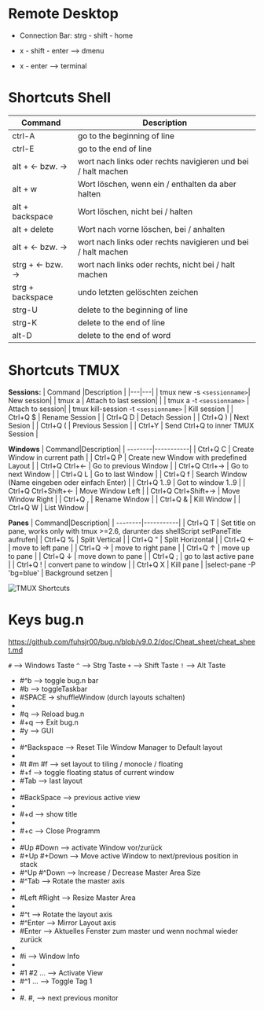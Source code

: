# Remote Desktop
- Connection Bar: strg - shift - home

- x - shift - enter --> dmenu
- x - enter --> terminal

# Shortcuts Shell
|  Command|Description|
| --------|-----------|
| ctrl-A            | go to the beginning of line     |
| ctrl-E            | go to the end of line           |
| alt + <- bzw. ->  | wort nach links oder rechts navigieren und bei / halt machen |
| alt + w           | Wort löschen, wenn ein / enthalten da aber halten |
| alt + backspace   | Wort löschen, nicht bei / halten |
| alt + delete      | Wort nach vorne löschen, bei / anhalten |
| alt + <- bzw. ->  | wort nach links oder rechts navigieren und bei / halt machen |
| strg + <- bzw. -> | wort nach links oder rechts, nicht bei / halt machen |
| strg + backspace  | undo letzten gelöschten zeichen |
| strg-U            | delete to the beginning of line |
| strg-K            | delete to the end of line       |
| alt-D             | delete to the end of word       |

# Shortcuts TMUX
**Sessions:**
|  Command |Description  |
|---|---|
|  tmux new -s `<sessionname>`|  New session|
| tmux a | Attach  to last session|                           |
|  tmux a -t `<sessionname>` | Attach  to session|
|  tmux kill-session -t `<sessionname>` | Kill session  |
|   Ctrl+Q $ | Rename Session |
|   Ctrl+Q D | Detach Session |
|   Ctrl+Q ) |  Next Sesion  |
|   Ctrl+Q ( |  Previous Session |
|   Ctrl+Y |  Send Ctrl+Q to inner TMUX Session |

 **Windows**
|  Command|Description|
| --------|-----------|
| Ctrl+Q C             | Create Window in current path                     |
| Ctrl+Q P             | Create new Window with predefined Layout          |
| Ctrl+Q Ctrl+&larr;            | Go to previous Window                             |
| Ctrl+Q Ctrl+&rarr;            | Go to next Window                                 |
| Ctrl+Q L             | Go to last Window                                 |
| Ctrl+Q f             | Search Window (Name eingeben oder einfach Enter)  |
| Ctrl+Q 1..9          | Got to window 1..9                                |
| Ctrl+Q Ctrl+Shift+&larr; | Move Window Left                                  |
| Ctrl+Q Ctrl+Shift+&rarr; | Move Window Right                                 |
| Ctrl+Q ,             | Rename Window                                     |
| Ctrl+Q &             | Kill Window                                       |
| Ctrl+Q W             | List Window                                       |

 **Panes**
|  Command|Description|
| --------|-----------|
| Ctrl+Q T        |   Set title on pane, works only with tmux >=2.6, darunter das shellScript setPaneTitle aufrufen|
| Ctrl+Q %       | Split Vertical         |
| Ctrl+Q "       | Split Horizontal       |
| Ctrl+Q &larr;      | move to left pane      |
| Ctrl+Q &rarr;      | move to right pane     |
| Ctrl+Q &uarr;       | move up to pane   |
| Ctrl+Q &darr;  | move down to pane    |
| Ctrl+Q ;       | go to last active pane |
| Ctrl+Q !       | convert pane to window |
| Ctrl+Q X       | Kill pane              |
|select-pane -P 'bg=blue' |                 Background   setzen    |

![TMUX Shortcuts](downloads/tmux-3-1024x640.png)

# Keys bug.n

https://github.com/fuhsjr00/bug.n/blob/v9.0.2/doc/Cheat_sheet/cheat_sheet.md

`#` --> Windows Taste
`^` --> Strg Taste
`+` --> Shift Taste
`!` --> Alt Taste

- #^b  --> toggle bug.n bar
- #b   --> toggleTaskbar
- #SPACE -> shuffleWindow (durch layouts schalten)
- 
- #q --> Reload bug.n
- #+q --> Exit bug.n
- #y --> GUI
- 
- #^Backspace --> Reset Tile Window Manager to Default layout
- 
- #t #m #f --> set layout to tiling / monocle / floating
- #+f --> toggle floating status of current window
- #Tab     --> last layout
- 
- #BackSpace --> previous active view
- 
- #+d --> show title
- 
- #+c --> Close Programm
- 
- #Up #Down   --> activate Window vor/zurück
- #+Up #+Down --> Move active Window to next/previous position in stack
- #^Up #^Down  --> Increase / Decrease Master Area Size
- #^Tab --> Rotate the master axis
- 
- #Left #Right --> Resize Master Area
- 
- #^t --> Rotate the layout axis
- #^Enter --> Mirror Layout axis
- #Enter --> Aktuelles Fenster zum master und wenn nochmal wieder zurück
- 
- #i --> Window Info
- 
- #1 #2 ... --> Activate View
- #^1   ... --> Toggle Tag 1
- 
- #. #, --> next previous monitor 